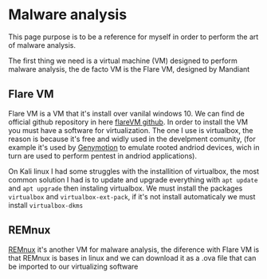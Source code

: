 # Malware analysis

This page purpose is to be a reference for myself in order to perform the art of malware analysis.  

The first thing we need is a virtual machine (VM) designed to perform malware analysis, the de facto VM is the Flare VM, designed by Mandiant
## Flare VM
Flare VM is a VM that it's install over vanilal windows 10. We can find de official github repository in here [flareVM github](https://github.com/mandiant/flare-vm).
In order to install the VM you must have a software for virtualization. The one I use is virtualbox, the reason is because it's free and widly used in the develpment comunity, (for example it's used by [Genymotion](https://www.genymotion.com/) to emulate rooted andriod devices, wich in turn are used to perform pentest in andriod applications).

On Kali linux I had some struggles with the installition of virtualbox, the most common solution I had is to update and upgrade everything with `apt update` and `apt upgrade` then instaling virtualbox. We must install the packages `virtualbox` and `virtualbox-ext-pack`, if it's not install automaticaly we must install `virtualbox-dkms` 

## REMnux 
[REMnux](https://remnux.org/) it's another VM for malware analysis, the diference with Flare VM is that REMnux is bases in linux and we can download it as a .ova file that can be imported to our virtualizing software


